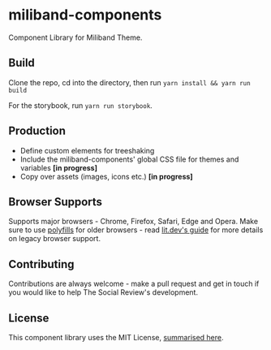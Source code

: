 # miliband-components
Component Library for Miliband Theme. 

## Build
Clone the repo, cd into the directory, then run ```yarn install && yarn run build```

For the storybook, run ```yarn run storybook```.

## Production
- Define custom elements for treeshaking
- Include the miliband-components' global CSS file for themes and variables **[in progress]**
- Copy over assets (images, icons etc.) **[in progress]**

## Browser Supports
Supports major browsers - Chrome, Firefox, Safari, Edge and Opera. Make sure to use [polyfills](https://babeljs.io/docs/en/babel-polyfill) for older browsers - read [lit.dev's guide](https://lit.dev/docs/tools/production/) for more details on legacy browser support.

## Contributing
Contributions are always welcome - make a pull request and get in touch if you would like to help The Social Review's development.

## License
This component library uses the MIT License, [summarised here](https://tldrlegal.com/license/mit-license).